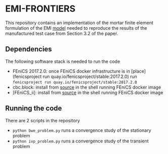 # EMI-FRONTIERS

This repository contains an implementation of the mortar finite element
formulation of the EMI [model](https://doi.org/10.3389/fphy.2017.00048)
needed to reproduce the results of the manufactured test case from Section 3.2
of the paper.

## Dependencies
The following software stack is needed to run the code

- FEniCS 2017.2.0: once FEniCS docker infrastructure is in [place](fenicsproject run quay.io/fenicsproject/stable:2017.2.0) run
`fenicsproject run quay.io/fenicsproject/stable:2017.2.0`
- cbc.block: install from [source](https://github.com/MiroK/cbc.block) in the shell running FEniCS docker image
- [FEniCS_ii]: install from [source](https://github.com/MiroK/fenics_ii) in the shell running FEniCS docker image

## Running the code
There are 2 scripts in the repository
- `python bwe_problem.py` runs a convergence study of the stationary problem
- `python ivp_problem.py` runs a convergence study of the transient problem